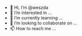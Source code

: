 - 👋 Hi, I’m @weszda
- 👀 I’m interested in ...
- 🌱 I’m currently learning ...
- 💞️ I’m looking to collaborate on ...
- 📫 How to reach me ...

<!---
weszda/weszda is a ✨ special ✨ repository because its `README.md` (this file) appears on your GitHub profile.
You can click the Preview link to take a look at your changes.
--->
